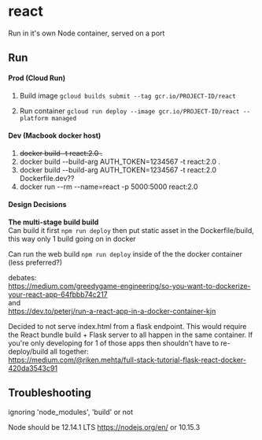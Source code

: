 # react
Run in it's own Node container, served on a port

## Run
#### Prod (Cloud Run)
1. Build image
`gcloud builds submit --tag gcr.io/PROJECT-ID/react`

2. Run container
`gcloud run deploy --image gcr.io/PROJECT-ID/react --platform managed`

#### Dev (Macbook docker host)
1. ~~docker build -t react:2.0 .~~
2. docker build --build-arg AUTH_TOKEN=1234567 -t react:2.0 .
3. docker build --build-arg AUTH_TOKEN=1234567 -t react:2.0 Dockerfile.dev??
4. docker run --rm --name=react -p 5000:5000 react:2.0

#### Design Decisions
**The multi-stage build build**  
Can build it first `npm run deploy` then put static asset in the Dockerfile/build, this way only 1 build going on in docker

Can run the web build `npm run deploy` inside of the the docker container (less preferred?)

debates:  
https://medium.com/greedygame-engineering/so-you-want-to-dockerize-your-react-app-64fbbb74c217  
and  
https://dev.to/peterj/run-a-react-app-in-a-docker-container-kjn

Decided to not serve index.html from a flask endpoint. This would require the React bundle build + Flask server to all happen in the same container. If you're only developing for 1 of those apps then shouldn't have to re-deploy/build all together:  
https://medium.com/@riken.mehta/full-stack-tutorial-flask-react-docker-420da3543c91


## Troubleshooting
ignoring 'node_modules', 'build' or not

Node should be 12.14.1 LTS https://nodejs.org/en/ or 10.15.3